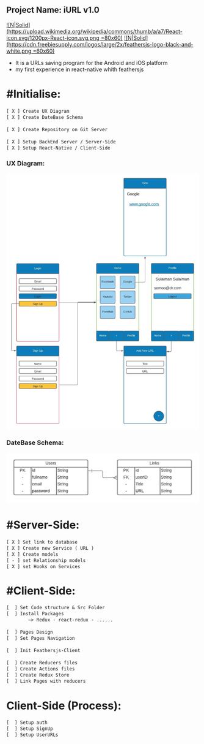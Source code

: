  ## Project Name: iURL v1.0
<!-- [![N|Solid](https://cldup.com/dTxpPi9lDf.thumb.png)](https://nodesource.com/products/nsolid) -->
 <!-- <img src="https://upload.wikimedia.org/wikipedia/commons/thumb/a/a7/React-icon.svg/1200px-React-icon.svg.png" href="https://reactnative.dev/" width="80" height="60" />
  <img src="https://cdn.freebiesupply.com/logos/large/2x/feathersjs-logo-black-and-white.png" href="https://feathersjs.com/" width="60" height="60" /> -->

  [![N|Solid](https://upload.wikimedia.org/wikipedia/commons/thumb/a/a7/React-icon.svg/1200px-React-icon.svg.png =80x60)](https://reactnative.dev/)
[![N|Solid](https://cdn.freebiesupply.com/logos/large/2x/feathersjs-logo-black-and-white.png =60x60)](https://feathersjs.com/)

- It is a URLs saving program for the Android and iOS platform
- my first experience in react-native whith feathersjs

# #Initialise:
	[ X ] Create UX Diagram 	
	[ X ] Create DateBase Schema

	[ X ] Create Repository on Git Server

	[ X ] Setup BackEnd Server / Server-Side
	[ X ] Setup React-Native / Client-Side

### UX Diagram:
![Alt text](/assets/UXDiagram.jpeg?raw=true "UX Diagram")


### DateBase Schema:
![Alt text](/assets/DateBaseSchema.jpeg?raw=true "DateBase Schema")


# #Server-Side:	
    [ X ] Set link to database	
    [ X ] Create new Service ( URL )
	[ X ] Create models
	[ - ] set Relationship models
	[ X ] set Hooks on Services


# #Client-Side:
	[  ] Set Code structure & Src Folder	
	[  ] Install Packages 
		    —> Redux - react-redux - ......

	[  ] Pages Design
	[  ] Set Pages Navigation

	[  ] Init Feathersjs-Client

	[  ] Create Reducers files
	[  ] Create Actions files
	[  ] Create Redux Store
	[  ] Link Pages with reducers

# Client-Side (Process):
	[  ] Setup auth
	[  ] Setup SignUp	
	[  ] Setup UserURLs	

	


